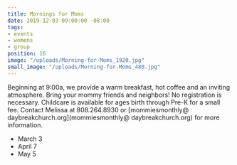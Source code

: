 ```yaml
---
title: Mornings for Moms
date: 2019-12-03 09:00:00 -08:00
tags:
- events
- womens
- group
position: 16
image: "/uploads/Morning-for-Moms_1920.jpg"
small_image: "/uploads/Morning-for-Moms_480.jpg"
---
```


Beginning at 9:00a, we provide a warm breakfast, hot coffee and an inviting atmosphere. Bring your mommy friends and neighbors! No registration is necessary. Childcare is available for ages birth through Pre-K for a small fee. Contact Melissa
at 808.264.8930 or [mommiesmonthly@ daybreakchurch.org](mommiesmonthly@ daybreakchurch.org) for more information.

* March 3
* April 7
* May 5